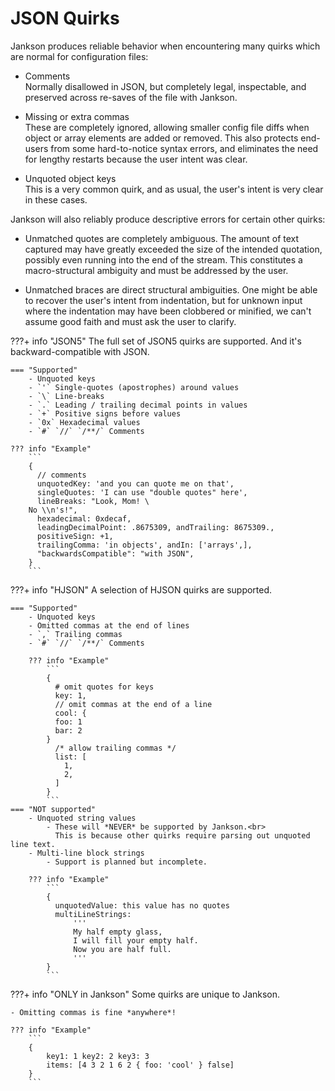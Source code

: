 # JSON Quirks

Jankson produces reliable behavior when encountering many quirks
which are normal for configuration files:

* Comments<br>
  Normally disallowed in JSON, but completely legal, inspectable,
  and preserved across re-saves of the file with Jankson.

* Missing or extra commas<br>
  These are completely ignored, allowing smaller config file
  diffs when object or array elements are added or removed.
  This also protects end-users from some hard-to-notice syntax errors,
  and eliminates the need for lengthy restarts because the user intent was clear.

* Unquoted object keys<br>
  This is a very common quirk, and as usual, the user's intent is very clear in these cases.

Jankson will also reliably produce descriptive errors for certain other quirks:

* Unmatched quotes are completely ambiguous.
  The amount of text captured may have greatly exceeded the size of the intended quotation,
  possibly even running into the end of the stream.
  This constitutes a macro-structural ambiguity and must be addressed by the user.

* Unmatched braces are direct structural ambiguities.
  One might be able to recover the user's intent from indentation,
  but for unknown input where the indentation may have been clobbered or minified,
  we can't assume good faith and must ask the user to clarify.


???+ info "JSON5"
    The full set of JSON5 quirks are supported. And it's backward-compatible with JSON.

    === "Supported"
        - Unquoted keys
        - `'` Single-quotes (apostrophes) around values
        - `\` Line-breaks
        - `.` Leading / trailing decimal points in values
        - `+` Positive signs before values
        - `0x` Hexadecimal values
        - `#` `//` `/**/` Comments

    ??? info "Example"
        ```
        {
          // comments
          unquotedKey: 'and you can quote me on that',
          singleQuotes: 'I can use "double quotes" here',
          lineBreaks: "Look, Mom! \
        No \\n's!",
          hexadecimal: 0xdecaf,
          leadingDecimalPoint: .8675309, andTrailing: 8675309.,
          positiveSign: +1,
          trailingComma: 'in objects', andIn: ['arrays',],
          "backwardsCompatible": "with JSON",
        }
        ```

???+ info "HJSON"
    A selection of HJSON quirks are supported.

    === "Supported"
        - Unquoted keys
        - Omitted commas at the end of lines
        - `,` Trailing commas
        - `#` `//` `/**/` Comments

        ??? info "Example"
            ```
            {
              # omit quotes for keys
              key: 1,
              // omit commas at the end of a line
              cool: {
              foo: 1
              bar: 2
            }
              /* allow trailing commas */
              list: [
                1,
                2,
              ]
            }
            ```
    === "NOT supported"
        - Unquoted string values
            - These will *NEVER* be supported by Jankson.<br>
              This is because other quirks require parsing out unquoted line text.
        - Multi-line block strings
            - Support is planned but incomplete.
        
        ??? info "Example"
            ```
            {
              unquotedValue: this value has no quotes
              multiLineStrings:
                  '''
                  My half empty glass,
                  I will fill your empty half.
                  Now you are half full.
                  '''
            }
            ```

???+ info "ONLY in Jankson"
    Some quirks are unique to Jankson.

    - Omitting commas is fine *anywhere*!

    ??? info "Example"
        ```
        {
            key1: 1 key2: 2 key3: 3
            items: [4 3 2 1 6 2 { foo: 'cool' } false]
        }
        ```
